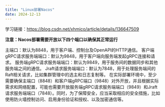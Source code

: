 ```yaml
---
title: "Linux部署Nacos"
date: 2024-12-13
---
```


学习链接：https://blog.csdn.net/xhmico/article/details/136647509

**注意：Nacos部署需要开放以下四个端口以确保其正常运行**

主端口：默认为8848，用于客户端、控制台及OpenAPI的HTTP通信。
客户端gRPC请求服务端端口：默认为9848，用于客户端向服务端发起gRPC连接和请求。
服务端gRPC请求服务端端口：默认为9849，用于服务间的数据同步和其他服务端之间的通信。
Jraft请求服务端端口：默认为7848，用于处理服务端间的Raft相关请求，比如集群管理中的选主和日志复制等。
在实际部署环境中，至少需要确保主端口（8848）和客户端gRPC端口（9848）对外开放，并且根据实际需求和网络配置，可能也需要开放服务端gRPC请求服务端端口（9849）和Jraft请求服务端端口（7848）。同时，为了保障安全，应当采取相应的安全措施，比如使用防火墙控制访问、启用身份验证和授权、以及加密通信等。

